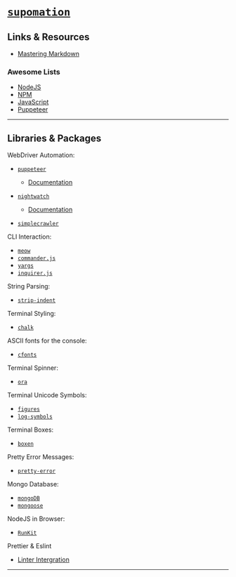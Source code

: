 
# [`supomation`](https://github.com/patevs/supomation)

## Links & Resources

- [Mastering Markdown](https://guides.github.com/features/mastering-markdown/)

### Awesome Lists

- [NodeJS](https://github.com/sindresorhus/awesome-nodejs)
- [NPM](https://github.com/sindresorhus/awesome-npm)
- [JavaScript](https://github.com/sorrycc/awesome-javascript)
- [Puppeteer](https://github.com/transitive-bullshit/awesome-puppeteer)

---

## Libraries & Packages

WebDriver Automation:

- [`puppeteer`](https://github.com/GoogleChrome/puppeteer)
  - [Documentation](https://pptr.dev/)

- [`nightwatch`](https://github.com/nightwatchjs/nightwatch)
  - [Documentation](https://nightwatchjs.org/gettingstarted)

- [`simplecrawler`](https://github.com/simplecrawler/simplecrawler)

CLI Interaction:

- [`meow`](https://github.com/sindresorhus/meow)
- [`commander.js`](https://github.com/tj/commander.js)
- [`yargs`](https://github.com/yargs/yargs)
- [`inquirer.js`](https://github.com/SBoudrias/Inquirer.js)

String Parsing:

- [`strip-indent`](https://github.com/sindresorhus/strip-indent)

Terminal Styling:

- [`chalk`](https://github.com/chalk/chalk)

ASCII fonts for the console:

- [`cfonts`](https://github.com/dominikwilkowski/cfonts)

Terminal Spinner:

- [`ora`](https://github.com/sindresorhus/ora)

Terminal Unicode Symbols:

- [`figures`](https://github.com/sindresorhus/figures)
- [`log-symbols`](https://github.com/sindresorhus/log-symbols)

Terminal Boxes:

- [`boxen`](https://github.com/sindresorhus/boxen)

Pretty Error Messages:

- [`pretty-error`](https://github.com/AriaMinaei/pretty-error)

Mongo Database:

- [`mongoDB`](https://github.com/mongodb/node-mongodb-native)
- [`mongoose`](https://github.com/Automattic/mongoose)

NodeJS in Browser:

- [`RunKit`](https://runkit.com/home)

Prettier & Eslint

- [Linter Intergration](https://prettier.io/docs/en/integrating-with-linters.html)

---

